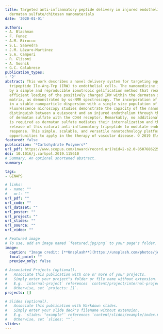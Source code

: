 ```yaml
---
title: Targeted anti-inflammatory peptide delivery in injured endothelial cells using
  dermatan sulfate/chitosan nanomaterials
date: '2020-01-01'

authors:
- A. Blachman
- F. Funez
- A.M. Birocco
- S.L. Saavedra
- J.M. Lázaro-Martinez
- S.A. Camperi
- R. Glisoni
- A. Sosnik
- G.C. Calabrese
publication_types:
- '2'
abstract: This work describes a novel delivery system for targeting egg-derived anti-inflammatory
  tripeptide Ile-Arg-Trp (IRW) to endothelial cells. The nanomedicine is synthesized
  by a simple and reproducible ionotropic gelification method that results in the
  efficient loading of the positively charged IRW within the dermatan sulfate/ chitosan
  matrix, as demonstrated by ss-NMR spectroscopy. The incorporation of IRW results
  in a stable nanoparticle dispersion with a single size population of 442 ± 43 nm.
  Fluorescence microscopy studies demonstrate the capacity of the nanomaterial to
  distinguish between a quiescent and an injured endothelium through the interaction
  of dermatan sulfate with the CD44 receptor. Remarkably, no additional surface functionalization
  is required as dermatan sulfate mediates their internalization and the intracellular
  release of this natural anti-inflammatory tripeptide to modulate endothelial inflammatory
  response. This simple, scalable, and versatile nanotechnology platform opens new
  opportunities to apply in the therapy of vascular disease. © 2019 Elsevier Ltd
featured: false
publication: '*Carbohydrate Polymers*'
url_pdf: https://www.scopus.com/inward/record.uri?eid=2-s2.0-85076862258&doi=10.1016%2fj.carbpol.2019.115610&partnerID=40&md5=4c114908fe009b8b35cdc8c203c20762
doi: 10.1016/j.carbpol.2019.115610
# Summary. An optional shortened abstract.
summary: 

tags:
- GINAPS

# links:
# - name: ""
#   url: ""
url_pdf: ""
url_code: ""
url_dataset: ""
url_poster: ""
url_project: ""
url_slides: ""
url_source: ""
url_video: ""

# Featured image
# To use, add an image named `featured.jpg/png` to your page"s folder. 
image:
  caption: "Image credit: [**Unsplash**](https://unsplash.com/photos/jdD8gXaTZsc)"
  focal_point: ""
  preview_only: false

# Associated Projects (optional).
#   Associate this publication with one or more of your projects.
#   Simply enter your project"s folder or file name without extension.
#   E.g. `internal-project` references `content/project/internal-project/index.md`.
#   Otherwise, set `projects: []`.
projects: []

# Slides (optional).
#   Associate this publication with Markdown slides.
#   Simply enter your slide deck"s filename without extension.
#   E.g. `slides: "example"` references `content/slides/example/index.md`.
#   Otherwise, set `slides: ""`.
slides:
---
```


